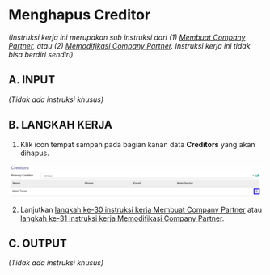# Menghapus Creditor

*(Instruksi kerja ini merupakan sub instruksi dari (1) [Membuat Company Partner](./membuat.md), atau (2) [Memodifikasi Company Partner](./memodifikasi.md). Instruksi kerja ini tidak bisa berdiri sendiri)*

## A. INPUT

*(Tidak ada instruksi khusus)*

## B. LANGKAH KERJA

1. Klik icon tempat sampah pada bagian kanan data **Creditors** yang akan dihapus.

![](../img/company-partner/icon-hapus-creditor.png)

2. Lanjutkan [langkah ke-30 instruksi kerja Membuat Company Partner](./membuat.md#l30) atau [langkah ke-31 instruksi kerja Memodifikasi Company Partner](./memodifikasi.md#l31).

## C. OUTPUT

*(Tidak ada instruksi khusus)*
